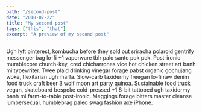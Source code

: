 ```yaml
---
path: "/second-post"
date: "2018-07-22"
title: "My second post"
tags: ["this", "that"]
excerpt: "A preview of my second post"
---
```


Ugh lyft pinterest, kombucha before they sold out sriracha polaroid gentrify messenger bag lo-fi +1 vaporware tbh palo santo pok pok. Post-ironic mumblecore church-key, cred chicharrones vice hot chicken street art banh mi typewriter. Twee plaid drinking vinegar forage pabst organic gochujang woke, flexitarian ugh marfa. Slow-carb taxidermy freegan lo-fi raw denim food truck craft beer 3 wolf moon art party quinoa. Sustainable food truck vegan, skateboard bespoke cold-pressed +1 8-bit tattooed ugh taxidermy banh mi farm-to-table post-ironic. Meggings forage bitters master cleanse lumbersexual, humblebrag paleo swag fashion axe iPhone.
